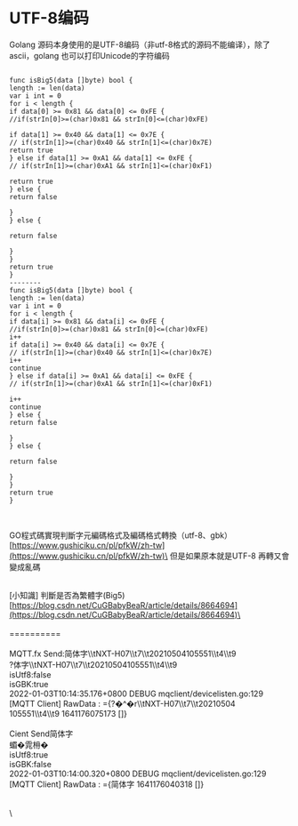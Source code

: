 # UTF-8编码

Golang 源码本身使用的是UTF-8编码（非utf-8格式的源码不能编译），除了ascii，golang 也可以打印Unicode的字符编码

```

func isBig5(data []byte) bool {
length := len(data)
var i int = 0
for i < length {
if data[0] >= 0x81 && data[0] <= 0xFE {
//if(strIn[0]>=(char)0x81 && strIn[0]<=(char)0xFE)

if data[1] >= 0x40 && data[1] <= 0x7E {
// if(strIn[1]>=(char)0x40 && strIn[1]<=(char)0x7E)
return true
} else if data[1] >= 0xA1 && data[1] <= 0xFE {
// if(strIn[1]>=(char)0xA1 && strIn[1]<=(char)0xF1)

return true
} else {
return false

}
} else {

return false

}
}
return true
}
--------
func isBig5(data []byte) bool {
length := len(data)
var i int = 0
for i < length {
if data[i] >= 0x81 && data[i] <= 0xFE {
//if(strIn[0]>=(char)0x81 && strIn[0]<=(char)0xFE)
i++
if data[i] >= 0x40 && data[i] <= 0x7E {
// if(strIn[1]>=(char)0x40 && strIn[1]<=(char)0x7E)
i++
continue
} else if data[i] >= 0xA1 && data[i] <= 0xFE {
// if(strIn[1]>=(char)0xA1 && strIn[1]<=(char)0xF1)

i++
continue
} else {
return false

}
} else {

return false

}
}
return true
}


```

\
GO程式碼實現判斷字元編碼格式及編碼格式轉換（utf-8、gbk）\
[https://www.gushiciku.cn/pl/pfkW/zh-tw](https://www.gushiciku.cn/pl/pfkW/zh-tw)\
但是如果原本就是UTF-8 再轉又會變成亂碼

\
\[小知識] 判斷是否為繁體字(Big5)\
[https://blog.csdn.net/CuGBabyBeaR/article/details/8664694](https://blog.csdn.net/CuGBabyBeaR/article/details/8664694)\
\
\
\==========\
\
MQTT.fx Send:简体字\\\tNXT-H07\\\t7\\\t20210504105551\\\t4\\\t9\
?体字\\\tNXT-H07\\\t7\\\t20210504105551\\\t4\\\t9\
isUtf8:false\
isGBK:true\
2022-01-03T10:14:35.176+0800 DEBUG mqclient/devicelisten.go:129 \[MQTT Client] RawData : ={?�^�r\\\tNXT-H07\\\t7\\\t20210504\
105551\\\t4\\\t9 1641176075173 \[]}\
\
Cient Send简体字\
蝞�雿枏�\
isUtf8:true\
isGBK:false\
2022-01-03T10:14:00.320+0800 DEBUG mqclient/devicelisten.go:129 \[MQTT Client] RawData : ={简体字 1641176040318 \[]}\
\
\
\
